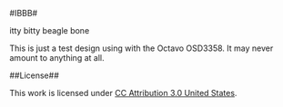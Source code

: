 #IBBB#

itty bitty beagle bone

This is just a test design using with the Octavo OSD3358. It may never amount to anything at all. 

##License##

This work is licensed under [CC Attribution 3.0 United States](https://creativecommons.org/licenses/by/3.0/us/).
